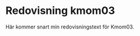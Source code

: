 ---
---
Redovisning kmom03
=========================

Här kommer snart min redovisningstext för Kmom03.
